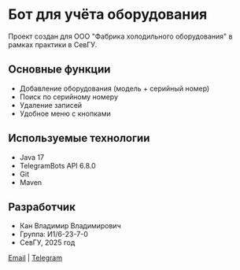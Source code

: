 # Бот для учёта оборудования

Проект создан для ООО "Фабрика холодильного оборудования" в рамках практики в СевГУ.

## Основные функции
- Добавление оборудования (модель + серийный номер)
- Поиск по серийному номеру
- Удаление записей
- Удобное меню с кнопками

## Используемые технологии
- Java 17
- TelegramBots API 6.8.0
- Git
- Maven

## Разработчик
- Кан Владимир Владимирович
- Группа: И1/6-23-7-0
- СевГУ, 2025 год

[Email](mailto:vova.kan.005@gmail.com) | [Telegram](https://t.me/demidvasya)
